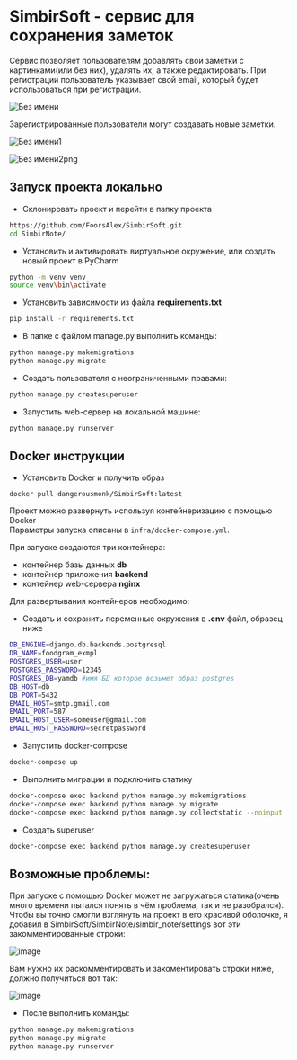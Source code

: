 # SimbirSoft - сервис для сохранения заметок



Сервис позволяет пользователям добавлять свои заметки с картинками(или без них), удалять их, а также редактировать.
При регистрации пользователь указывает свой email, который будет использоваться при регистрации.

![Без имени](https://user-images.githubusercontent.com/90108557/158039718-8b7e90db-4a9b-4a28-8b8a-5401a78673e2.png)

Зарегистрированные пользователи могут создавать новые заметки.

![Без имени1](https://user-images.githubusercontent.com/90108557/158039757-8f44169b-71fc-4d88-b1d6-239ad19f73ff.png)

![Без имени2png](https://user-images.githubusercontent.com/90108557/158039765-90272093-138e-45be-aca7-5b67ed06b1c5.png)



## Запуск проекта локально
- Склонировать проект и перейти в папку проекта

```bash
https://github.com/FoorsAlex/SimbirSoft.git
cd SimbirNote/
```
- Установить и активировать виртуальное окружение, или создать новый проект в PyCharm

```bash
python -m venv venv
source venv\bin\activate
```

- Установить зависимости из файла **requirements.txt**
 
```bash
pip install -r requirements.txt
``` 
- В папке с файлом manage.py выполнить команды:

```bash
python manage.py makemigrations
python manage.py migrate
```
- Создать пользователя с неограниченными правами:

```bash
python manage.py createsuperuser
```
- Запустить web-сервер на локальной машине:

```bash
python manage.py runserver
```



## Docker инструкции
- Установить Docker и получить образ

```
docker pull dangerousmonk/SimbirSoft:latest
```

Проект можно развернуть используя контейнеризацию с помощью Docker  
Параметры запуска описаны в `infra/docker-compose.yml`.

При запуске создаются три контейнера:

 - контейнер базы данных **db**
 - контейнер приложения **backend**
 - контейнер web-сервера **nginx**

Для развертывания контейнеров необходимо:


- Создать и сохранить переменные окружения в **.env** файл, образец ниже
```bash
DB_ENGINE=django.db.backends.postgresql
DB_NAME=foodgram_exmpl
POSTGRES_USER=user
POSTGRES_PASSWORD=12345
POSTGRES_DB=yamdb #имя БД которое возьмет образ postgres
DB_HOST=db
DB_PORT=5432
EMAIL_HOST=smtp.gmail.com
EMAIL_PORT=587
EMAIL_HOST_USER=someuser@gmail.com
EMAIL_HOST_PASSWORD=secretpassword
```

- Запустить docker-compose

```bash
docker-compose up
```
- Выполнить миграции и подключить статику

```bash
docker-compose exec backend python manage.py makemigrations
docker-compose exec backend python manage.py migrate
docker-compose exec backend python manage.py collectstatic --noinput
```
- Создать superuser

```bash
docker-compose exec backend python manage.py createsuperuser
```
## Возможные проблемы:
При запуске с помощью Docker может не загружаться статика(очень много времени пытался понять в чём проблема, так и не разобрался).
Чтобы вы точно смогли взглянуть на проект в его красивой оболочке, я добавил в SimbirSoft/SimbirNote/simbir_note/settings вот эти закомментированные строки:

![image](https://user-images.githubusercontent.com/90108557/158039983-bec60c94-c869-469b-a656-e0f9d782a18d.png)

Вам нужно их раскомментировать и закоментировать строки ниже, должно получиться вот так:

![image](https://user-images.githubusercontent.com/90108557/158040024-1076329a-f06b-4982-96ee-6a4ad3bf4fbe.png)

- После выполнить команды:
```bash
python manage.py makemigrations
python manage.py migrate
python manage.py runserver
```
